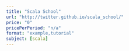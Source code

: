 ```yaml
---
title: "Scala School"
url: "http://twitter.github.io/scala_school/"
price: "0"
pricePerPeriod: "n/a"
format: "example,tutorial"
subject: [scala]
---
```


